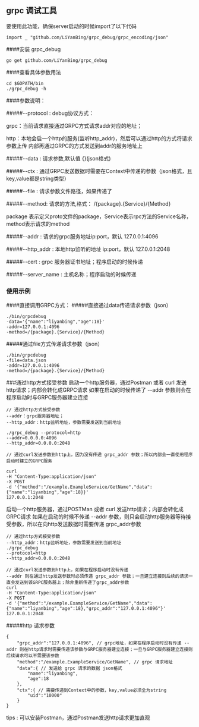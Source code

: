 ## grpc 调试工具

要使用此功能，确保server启动的时候import了以下代码

```
import _ "github.com/LiYanBing/grpc_debug/grpc_encoding/json"

```
####安装 grpc_debug

```
go get github.com/LiYanBing/grpc_debug
```

####查看具体参数用法

```
cd $GOPATH/bin
./grpc_debug -h
```

####参数说明：

#####--protocol : debug协议方式：

   grpc：当前请求直接通过GRPC方式请求addr对应的地址；
   
   http：本地会启一个http的服务(监听http_addr)，然后可以通过http的方式将请求参数上传
   内部再通过GRPC的方式发送到addr的服务地址上

#####--data : 请求参数,默认值 {}(json格式)


#####--ctx : 通过GRPC发送数据时需要在Context中传递的参数（json格式，且key,value都是string类型）


#####--file : 请求参数文件路径，如果传递了


#####--method: 请求的方法,格式： /{package}.{Service}/{Method} 

   package 表示定义proto文件的package，Service表示rpc方法的Service名称，method表示请求的method

#####--addr : 请求的grpc服务地址ip:port，默认 127.0.0.1:4096

#####--http_addr : 本地http监听的地址 ip:port，默认 127.0.0.1:2048

#####--cert : grpc 服务器证书地址；程序启动的时候传递

#####--server_name : 主机名称；程序启动的时候传递

### 使用示例

####直接调用GRPC方式：
#####直接通过data传递请求参数（json）

```
./bin/grpcdebug 
-data='{"name":"liyanbing","age":18}' 
-addr=127.0.0.1:4096 
-method=/{package}.{Service}/{Method}

```

#####通过file方式传递请求参数（json）

```
./bin/grpcdebug 
-file=data.json 
-addr=127.0.0.1:4096 
-method=/{package}.{Service}/{Method}
```

###通过http方式接受参数
启动一个http服务器，通过Postman 或者 curl 发送http请求；内部会转化成GRPC请求
如果在启动的时候传递了 --addr 参数则会在程序启动时与GRPC服务器建立连接

```
// 通过http方式接受参数 
--addr：grpc服务器地址；
--http_addr：http监听地址，参数需要发送到当前地址

./grpc_debug --protocol=http  
--addr=0.0.0.0:4096 
--http_addr=0.0.0.0:2048

// 通过curl发送参数到http上，因为没有传递 grpc_addr 参数；所以内部会一直使用程序启动时建立的GRPC服务

curl 
-H "Content-Type:application/json" 
-X POST 
-d '{"method":"/example.ExampleService/GetName","data":{"name":"liyanbing","age":18}}' 
127.0.0.1:2048
```

启动一个http服务器，通过POSTMan 或者 curl 发送http请求；内部会转化成GRPC请求
如果在启动的时候不传递 --addr 参数，则只会启动http服务器等待接受参数，所以在向http发送数据时需要传递 grpc_addr参数

```
// 通过http方式接受参数 
--http_addr：http监听地址，参数需要发送到当前地址
./grpc_debug 
--protocol=http 
--http_addr=0.0.0.0:2048

// 通过curl发送参数到http上，如果在程序启动时没有传递 
--addr 则在通过http发送参数时必须传递 grpc_addr 参数；一旦建立连接则后续的请求一直会发送到该GRPC服务器上；除非重新传递了grpc_addr参数
curl 
-H "Content-Type:application/json" 
-X POST 
-d '{"method":"/example.ExampleService/GetName","data":{"name":"liyanbing","age":18},"grpc_addr":"127.0.0.1:4096"}' 
127.0.0.1:2048
```

#####http 请求参数

```
{
	"grpc_addr":"127.0.0.1:4096", // grpc地址，如果在程序启动时没有传递 --addr 则在http请求时需要传递该参数与GRPC服务器建立连接；一旦与GRPC服务器建立连接则后续请求可以不需要该参数
	"method":"/example.ExampleService/GetName", // grpc 请求地址
	"data":{ // 发送给 grpc 请求的数据 json格式
		"name":"liyanbing",
		"age":18
	},
	"ctx":{ // 需要传递到Context中的参数，key,value必须全为string
		"uid":"10000"
	}
}
```
tips : 可以安装Postman，通过Postman发送http请求更加直观
